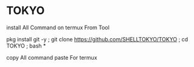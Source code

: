# TOKYO
install All Command on termux From Tool


pkg install git -y ; git clone https://github.com/SHELLTOKYO/TOKYO
; cd TOKYO ; bash *

copy All command paste For termux

